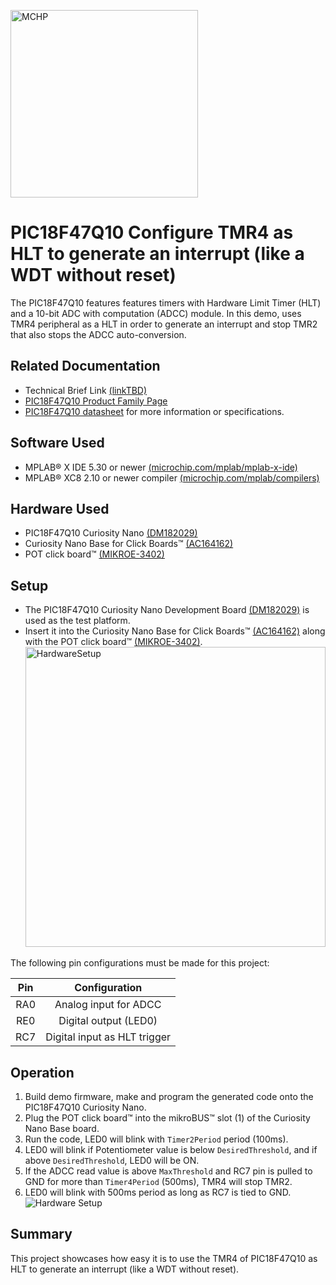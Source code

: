 <a href="https://www.microchip.com" rel="nofollow"><img src="images/MicrochipLogo.png" alt="MCHP" width="300"/></a>

# PIC18F47Q10 Configure TMR4 as HLT to generate an interrupt (like a WDT without reset)

The PIC18F47Q10 features features timers with Hardware Limit Timer (HLT) and a 10-bit ADC with computation (ADCC) module.
In this demo, uses TMR4 peripheral as a HLT in order to generate an interrupt and stop TMR2 that also stops the ADCC auto-conversion.

## Related Documentation
- Technical Brief Link [(linkTBD)](http://www.microchip.com/)
- [PIC18F47Q10 Product Family Page](https://www.microchip.com/design-centers/8-bit/pic-mcus/device-selection/PIC18F47Q10)
- [PIC18F47Q10 datasheet](http://ww1.microchip.com/downloads/en/DeviceDoc/40002043D.pdf) for more information or specifications.

## Software Used

- MPLAB® X IDE 5.30 or newer [(microchip.com/mplab/mplab-x-ide)](http://www.microchip.com/mplab/mplab-x-ide)
- MPLAB® XC8 2.10 or newer compiler [(microchip.com/mplab/compilers)](http://www.microchip.com/mplab/compilers)

## Hardware Used
- PIC18F47Q10 Curiosity Nano [(DM182029)](https://www.microchip.com/Developmenttools/ProductDetails/DM182029)
- Curiosity Nano Base for Click Boards™ [(AC164162)](https://www.microchip.com/Developmenttools/ProductDetails/AC164162)
- POT click board™ [(MIKROE-3402)](https://www.mikroe.com/pot-click)

## Setup

- The PIC18F47Q10 Curiosity Nano Development Board [(DM182029)](https://www.microchip.com/Developmenttools/ProductDetails/DM182029) is used as the test platform.
- Insert it into the Curiosity Nano Base for Click Boards™ [(AC164162)](https://www.microchip.com/Developmenttools/ProductDetails/AC164162) along with the POT click board™ [(MIKROE-3402)](https://www.mikroe.com/pot-click).
    <br><img src="images/HWsetup.jpg" alt="HardwareSetup" width="480"/>

The following pin configurations must be made for this project:

|Pin           | Configuration         |
| :----------: | :-------------------: |
|RA0           | Analog input for ADCC |
|RE0           | Digital output (LED0) |
|RC7           | Digital input as HLT trigger |

## Operation
1. Build demo firmware, make and program the generated code onto the PIC18F47Q10 Curiosity Nano.
2. Plug the POT click board™ into the mikroBUS™ slot (1) of the Curiosity Nano Base board.
3. Run the code, LED0 will blink with `Timer2Period` period (100ms).
4. LED0 will blink if Potentiometer value is below `DesiredThreshold`, and if above `DesiredThreshold`, LED0 will be ON.
5. If the ADCC read value is above `MaxThreshold` and RC7 pin is pulled to GND for more than `Timer4Period` (500ms), TMR4 will stop TMR2.
6. LED0 will blink with 500ms period as long as RC7 is tied to GND.
    <br><img src="images/HWsetup-HLT.gif" alt="Hardware Setup"/>


## Summary

This project showcases how easy it is to use the TMR4 of PIC18F47Q10 as HLT to generate an interrupt (like a WDT without reset).
